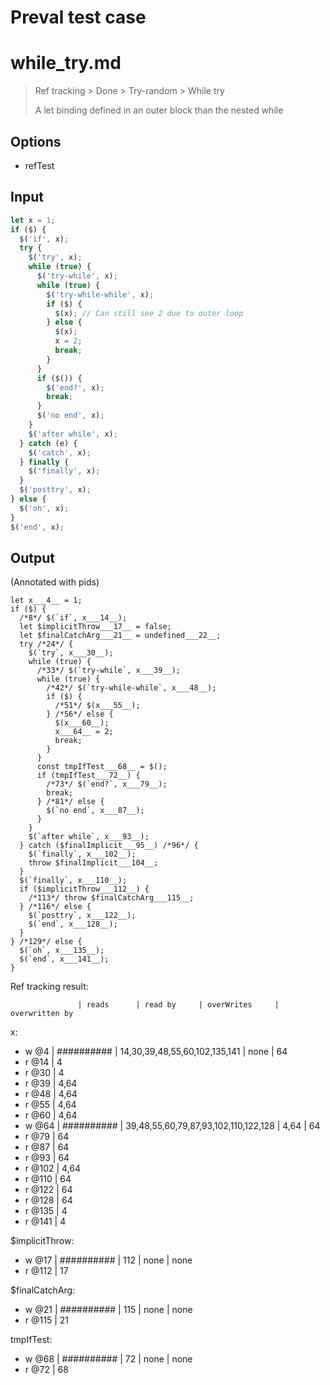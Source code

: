 # Preval test case

# while_try.md

> Ref tracking > Done > Try-random > While try
>
> A let binding defined in an outer block than the nested while

## Options

- refTest

## Input

`````js filename=intro
let x = 1;
if ($) {
  $('if', x);
  try {
    $('try', x);
    while (true) {
      $('try-while', x);
      while (true) {
        $('try-while-while', x);
        if ($) {
          $(x); // Can still see 2 due to outer loop
        } else {
          $(x);
          x = 2;
          break;
        }
      }
      if ($()) {
        $('end?', x);
        break;
      }
      $('no end', x);
    }
    $('after while', x);
  } catch (e) {
    $('catch', x);
  } finally {
    $('finally', x);
  }
  $('posttry', x);
} else {
  $('oh', x);
}
$('end', x);
`````

## Output

(Annotated with pids)

`````filename=intro
let x___4__ = 1;
if ($) {
  /*8*/ $(`if`, x___14__);
  let $implicitThrow___17__ = false;
  let $finalCatchArg___21__ = undefined___22__;
  try /*24*/ {
    $(`try`, x___30__);
    while (true) {
      /*33*/ $(`try-while`, x___39__);
      while (true) {
        /*42*/ $(`try-while-while`, x___48__);
        if ($) {
          /*51*/ $(x___55__);
        } /*56*/ else {
          $(x___60__);
          x___64__ = 2;
          break;
        }
      }
      const tmpIfTest___68__ = $();
      if (tmpIfTest___72__) {
        /*73*/ $(`end?`, x___79__);
        break;
      } /*81*/ else {
        $(`no end`, x___87__);
      }
    }
    $(`after while`, x___93__);
  } catch ($finalImplicit___95__) /*96*/ {
    $(`finally`, x___102__);
    throw $finalImplicit___104__;
  }
  $(`finally`, x___110__);
  if ($implicitThrow___112__) {
    /*113*/ throw $finalCatchArg___115__;
  } /*116*/ else {
    $(`posttry`, x___122__);
    $(`end`, x___128__);
  }
} /*129*/ else {
  $(`oh`, x___135__);
  $(`end`, x___141__);
}
`````

Ref tracking result:

                   | reads      | read by     | overWrites     | overwritten by
x:
  - w @4       | ########## | 14,30,39,48,55,60,102,135,141 | none           | 64
  - r @14      | 4
  - r @30      | 4
  - r @39      | 4,64
  - r @48      | 4,64
  - r @55      | 4,64
  - r @60      | 4,64
  - w @64      | ########## | 39,48,55,60,79,87,93,102,110,122,128 | 4,64           | 64
  - r @79      | 64
  - r @87      | 64
  - r @93      | 64
  - r @102     | 4,64
  - r @110     | 64
  - r @122     | 64
  - r @128     | 64
  - r @135     | 4
  - r @141     | 4

$implicitThrow:
  - w @17          | ########## | 112         | none           | none
  - r @112         | 17

$finalCatchArg:
  - w @21          | ########## | 115         | none           | none
  - r @115         | 21

tmpIfTest:
  - w @68          | ########## | 72          | none           | none
  - r @72          | 68
